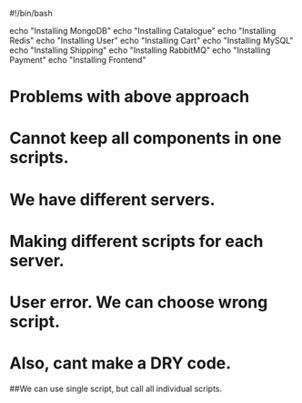 #!/bin/bash


echo "Installing MongoDB"
echo "Installing Catalogue"
echo "Installing Redis"
echo "Installing User"
echo "Installing Cart"
echo "Installing MySQL"
echo "Installing Shipping"
echo "Installing RabbitMQ"
echo "Installing Payment"
echo "Installing Frontend"
# Problems with above approach
# Cannot keep all components in one scripts.
#   We have different servers.
# Making different scripts for each server.
#   User error. We can choose wrong script.
#   Also, cant make a DRY code.
##We can use single script, but call all individual scripts.
